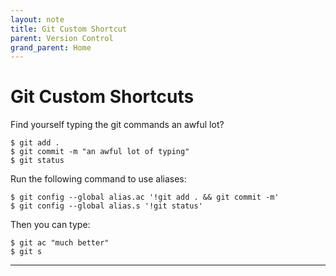 ```yaml
---
layout: note
title: Git Custom Shortcut
parent: Version Control
grand_parent: Home
---
```


# Git Custom Shortcuts

Find yourself typing the git commands an awful lot?

```shell
$ git add .
$ git commit -m "an awful lot of typing"
$ git status
```

Run the following command to use aliases:

```shell
$ git config --global alias.ac '!git add . && git commit -m'
$ git config --global alias.s '!git status'
```

Then you can type:

```shell
$ git ac "much better"
$ git s
```

---
